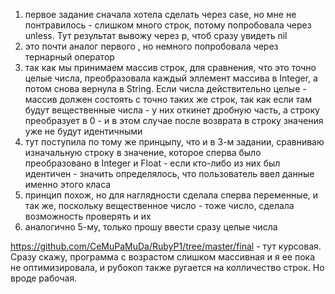 1. первое задание сначала хотела сделать через case, но мне не понтравилось - слишком много строк, потому попробовала через unless. Тут результат вывожу через p, чтоб сразу увидеть  nil
2. это почти аналог первого , но немного попробовала через тернарный оператор
3. так как мы принимаем массив строк, для сравнения, что это точно целые числа, преобразовала каждый эллемент массива в Integer, а потом снова вернула в String. Если числа действительно целые - массив должен состоять с точно таких же строк, так как если там будут вещественные числа - у них откинет дробную часть, а строку преобразует в 0 - и в этом случае после возврата в строку значения уже не будут идентичными
4. тут поступила по тому же принцыпу, что и в 3-м задании, сравниваю изначальную строку в значение, которое сперва было преобразовано в Integer и Float  - если кто-либо из них был идентичен - значить определялось, что пользователь ввел данные именно этого класа
5. принцип похож, но для наглядности сделала сперва переменные, и так же, поскольку вещественное число - тоже число, сделала возможность проверять и их
6. аналогично 5-му, только прошу ввести сразу целые числа

https://github.com/CeMuPaMuDa/RubyP1/tree/master/final - тут курсовая. Сразу скажу, программа с возрастом слишком массивная и я ее  пока не оптимизировала, и рубокоп также ругается на колличество строк. Но вроде рабочая.
